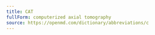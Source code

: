 ```yaml
---
title: CAT
fullForm: computerized axial tomography
source: https://openmd.com/dictionary/abbreviations/c
---
```

